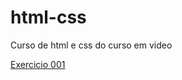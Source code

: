 # html-css
 Curso de html e css do curso em video

<a href="https://joaolucio01.github.io/html-css/exercicios/ex001/index.html">Exercicio 001 </a>